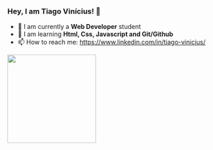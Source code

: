 ### Hey, I am Tiago Vinícius! 👋
- 📖 I am currently a <strong>Web Developer</strong> student
- 🌱 I am learning <strong>Html, Css, Javascript and Git/Github</strong>
- 📫 How to reach me: https://www.linkedin.com/in/tiago-vinicius/

<div align="left">
  <a href="https://github.com/Tiago-Viniciuss">
  <img height="200em"  src="https://github-readme-stats.vercel.app/api?username=Tiago-Viniciuss&show_icons=true&theme=dark&include_all_commits=true&count_private=true"/>
</div>
